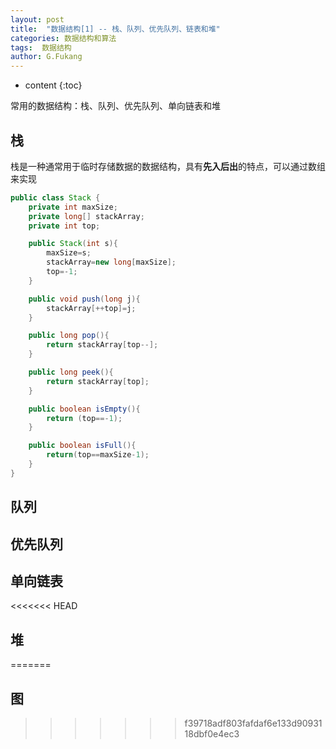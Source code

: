 ```yaml
---
layout: post
title:  "数据结构[1] -- 栈、队列、优先队列、链表和堆"
categories: 数据结构和算法
tags:  数据结构
author: G.Fukang
---
```


* content
{:toc}

常用的数据结构：栈、队列、优先队列、单向链表和堆





## 栈
栈是一种通常用于临时存储数据的数据结构，具有**先入后出**的特点，可以通过数组来实现

```java
public class Stack {
    private int maxSize;
    private long[] stackArray;
    private int top;

    public Stack(int s){
        maxSize=s;
        stackArray=new long[maxSize];
        top=-1;
    }

    public void push(long j){
        stackArray[++top]=j;
    }

    public long pop(){
        return stackArray[top--];
    }

    public long peek(){
        return stackArray[top];
    }

    public boolean isEmpty(){
        return (top==-1);
    }

    public boolean isFull(){
        return(top==maxSize-1);
    }
}
```



## 队列
## 优先队列
## 单向链表
<<<<<<< HEAD
## 堆
=======
## 图
>>>>>>> f39718adf803fafdaf6e133d9093118dbf0e4ec3
